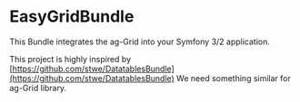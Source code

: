 # EasyGridBundle
This Bundle integrates the ag-Grid into your Symfony 3/2 application.

This project is highly inspired by [https://github.com/stwe/DatatablesBundle](https://github.com/stwe/DatatablesBundle)
We need something similar for ag-Grid library.